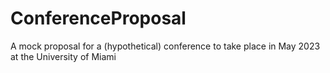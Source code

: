 # ConferenceProposal
A mock proposal for a (hypothetical) conference to take place in May 2023 at the University of Miami
